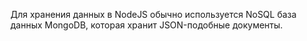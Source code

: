 Для хранения данных в NodeJS обычно используется NoSQL база данных MongoDB, которая хранит JSON-подобные документы.